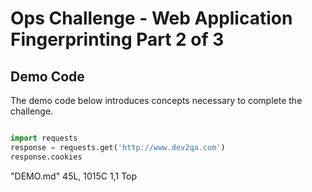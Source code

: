# Ops Challenge - Web Application Fingerprinting Part 2 of 3 

## Demo Code

The demo code below introduces concepts necessary to complete the challenge.

```python

import requests
response = requests.get('http://www.dev2qa.com')
response.cookies

```
"DEMO.md" 45L, 1015C                                                                                                                                                 1,1           Top


